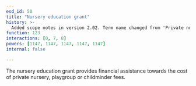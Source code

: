 ```yaml
---
esd_id: 50
title: "Nursery education grant"
history: >-
  Added scope notes in version 2.02. Term name changed from 'Private nurseries - nursery grants' to 'Education - nurseries - grants' in version 3.00. Name changed to 'Nursery education grant' in version 4.00
function: 123
interactions: [0, 7, 8]
powers: [1147, 1147, 1147, 1147, 1147]
internal: false

---
```


The nursery education grant provides financial assistance towards the cost of private nursery, playgroup or childminder fees.

